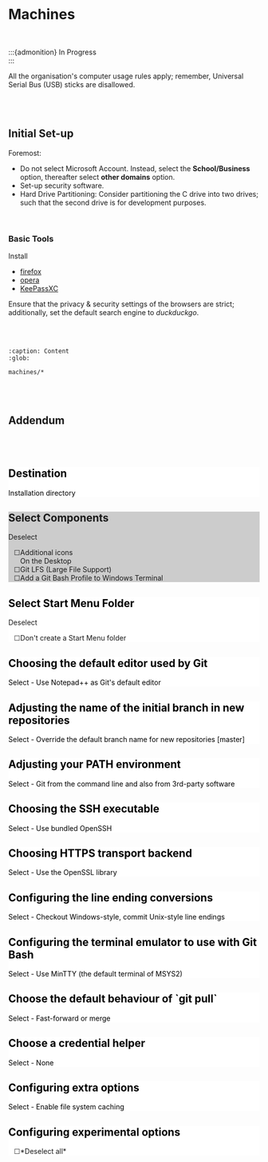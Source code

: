 <br>

# Machines

<br>

:::{admonition} In Progress
<br>
:::

All the organisation's computer usage rules apply; remember, Universal Serial Bus (USB) sticks are disallowed.

<br>
<br>

## Initial Set-up

Foremost:

* Do not select Microsoft Account.  Instead, select the **School/Business** option, thereafter select **other domains** option.
* Set-up security software.
* Hard Drive Partitioning: Consider partitioning the C drive into two drives; such that the second drive is for development purposes.

<br>

### Basic Tools

Install

* [firefox](https://www.mozilla.org/en-GB/firefox/)
* [opera](https://www.opera.com)
* [KeePassXC](https://keepassxc.org/)

Ensure that the privacy & security settings of the browsers are strict; additionally, set the default search engine to _duckduckgo_.

<br>
<br>


```{toctree}
:caption: Content
:glob:

machines/*
```

<br>
<br>

## Addendum

<br>
<br>

<div class="carousel-page-container">
  <div class="carousel-container">
    <div class="carousel-cell">
      <div class="carousel-slide" style="background: #ffffff;">
        <div class="carousel-slide-copy ">
          <h2 style="color: black;">Destination</h2>
          <p style="color: black;">Installation directory</p>
        </div>
      </div>
    </div>
    <div class="carousel-cell">
      <div class="carousel-slide" style="background: #cccccc;">
        <div class="carousel-slide-copy">
          <h2>Select Components</h2>
          Deselect            
            <ul style="list-style-type: '\2610';">
              <li>Additional icons<br>On the Desktop</li>
              <li>Git LFS (Large File Support)</li>
              <li>Add a Git Bash Profile to Windows Terminal</li>
            </ul>
        </div>
      </div>
    </div>
    <div class="carousel-cell">
      <div class="carousel-slide" style="background: #ffffff;">
        <div class="carousel-slide-copy ">
          <h2 style="color: black;">Select Start Menu Folder</h2>
          Deselect
          <ul style="list-style-type: '\2610';">
            <li>Don't create a Start Menu folder</li>
          </ul>
        </div>
      </div>
    </div>
    <div class="carousel-cell">
      <div class="carousel-slide" style="background: #ffffff;">
        <div class="carousel-slide-copy ">
          <h2 style="color: black;">Choosing the default editor used by Git</h2>
          <p style="color: black;">
          Select
          - Use Notepad++ as Git's default editor
          </p>
        </div>
      </div>
    </div>
    <div class="carousel-cell">
      <div class="carousel-slide" style="background: #ffffff;">
        <div class="carousel-slide-copy ">
          <h2 style="color: black;">Adjusting the name of the initial branch in new repositories</h2>
          <p style="color: black;">
          Select
          - Override the default branch name for new repositories
            [master]
          </p>
        </div>
      </div>
    </div>
    <div class="carousel-cell">
      <div class="carousel-slide" style="background: #ffffff;">
        <div class="carousel-slide-copy ">
          <h2 style="color: black;">Adjusting your PATH environment</h2>
          <p style="color: black;">
          Select
          - Git from the command line and also from 3rd-party software
          </p>
        </div>
      </div>
    </div>
    <div class="carousel-cell">
      <div class="carousel-slide" style="background: #ffffff;">
        <div class="carousel-slide-copy ">
          <h2 style="color: black;">Choosing the SSH executable</h2>
          <p style="color: black;">
          Select
          - Use bundled OpenSSH
          </p>
        </div>
      </div>
    </div>
    <div class="carousel-cell">
      <div class="carousel-slide" style="background: #ffffff;">
        <div class="carousel-slide-copy ">
          <h2 style="color: black;">Choosing HTTPS transport backend</h2>
          <p style="color: black;">
          Select
          - Use the OpenSSL library
          </p>
        </div>
      </div>
    </div>
    <div class="carousel-cell">
      <div class="carousel-slide" style="background: #ffffff;">
        <div class="carousel-slide-copy ">
          <h2 style="color: black;">Configuring the line ending conversions</h2>
          <p style="color: black;">
          Select
          - Checkout Windows-style, commit Unix-style line endings
          </p>
        </div>
      </div>
    </div>
    <div class="carousel-cell">
      <div class="carousel-slide" style="background: #ffffff;">
        <div class="carousel-slide-copy ">
          <h2 style="color: black;">Configuring the terminal emulator to use with Git Bash</h2>
          <p style="color: black;">
          Select
          - Use MinTTY (the default terminal of MSYS2)
          </p>
        </div>
      </div>
    </div>
    <div class="carousel-cell">
      <div class="carousel-slide" style="background: #ffffff;">
        <div class="carousel-slide-copy ">
          <h2 style="color: black;">Choose the default behaviour of `git pull`</h2>
          <p style="color: black;">
          Select
          - Fast-forward or merge
          </p>
        </div>
      </div>
    </div>
    <div class="carousel-cell">
      <div class="carousel-slide" style="background: #ffffff;">
        <div class="carousel-slide-copy ">
          <h2 style="color: black;">Choose a credential helper</h2>
          <p style="color: black;">
          Select
          - None
          </p>
        </div>
      </div>
    </div>
    <div class="carousel-cell">
      <div class="carousel-slide" style="background: #ffffff;">
        <div class="carousel-slide-copy ">
          <h2 style="color: black;">Configuring extra options</h2>
          <p style="color: black;">
          Select
          - Enable file system caching
          </p>
        </div>
      </div>
    </div>
    <div class="carousel-cell">
      <div class="carousel-slide" style="background: #ffffff;">
        <div class="carousel-slide-copy ">
          <h2 style="color: black;">Configuring experimental options</h2>
          <ul style="list-style-type: '\2610';">
            <li>*Deselect all*</li>
          </ul>
        </div>
      </div>
    </div>
  </div>
</div>

<script>
let elem = document.querySelector(".carousel-container");
new Flickity(elem, {
    cellAlign: "right",
    contain: true,
    initialIndex: 2,
    pageDots: false,
    wrapAround: true,
    draggable: true,
    prevNextButtons: true,
    pauseAutoPlayOnHover: false
});
</script>

<br>
<br>
